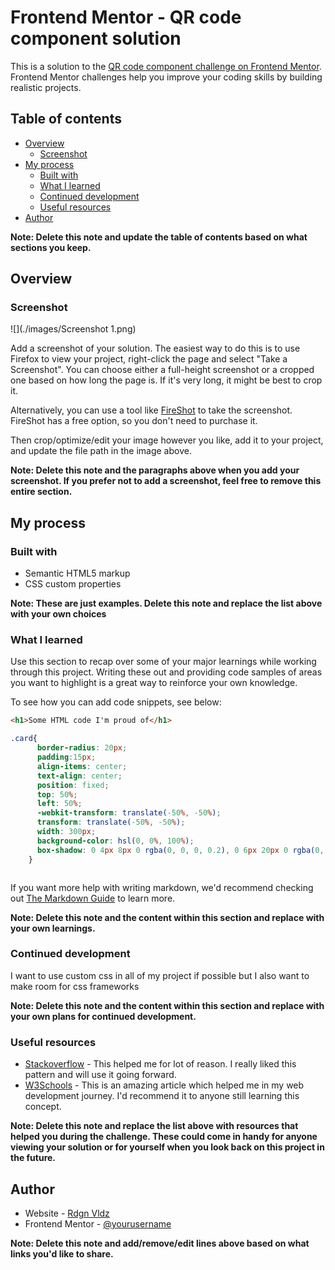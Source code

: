 # Frontend Mentor - QR code component solution

This is a solution to the [QR code component challenge on Frontend Mentor](https://www.frontendmentor.io/challenges/qr-code-component-iux_sIO_H). Frontend Mentor challenges help you improve your coding skills by building realistic projects. 

## Table of contents

- [Overview](#overview)
  - [Screenshot](#screenshot)
- [My process](#my-process)
  - [Built with](#built-with)
  - [What I learned](#what-i-learned)
  - [Continued development](#continued-development)
  - [Useful resources](#useful-resources)
- [Author](#author)

**Note: Delete this note and update the table of contents based on what sections you keep.**

## Overview

### Screenshot

![](./images/Screenshot 1.png)

Add a screenshot of your solution. The easiest way to do this is to use Firefox to view your project, right-click the page and select "Take a Screenshot". You can choose either a full-height screenshot or a cropped one based on how long the page is. If it's very long, it might be best to crop it.

Alternatively, you can use a tool like [FireShot](https://getfireshot.com/) to take the screenshot. FireShot has a free option, so you don't need to purchase it. 

Then crop/optimize/edit your image however you like, add it to your project, and update the file path in the image above.

**Note: Delete this note and the paragraphs above when you add your screenshot. If you prefer not to add a screenshot, feel free to remove this entire section.**

## My process

### Built with

- Semantic HTML5 markup
- CSS custom properties

**Note: These are just examples. Delete this note and replace the list above with your own choices**

### What I learned

Use this section to recap over some of your major learnings while working through this project. Writing these out and providing code samples of areas you want to highlight is a great way to reinforce your own knowledge.

To see how you can add code snippets, see below:

```html
<h1>Some HTML code I'm proud of</h1>
```
```css
.card{
      border-radius: 20px;
      padding:15px;
      align-items: center;
      text-align: center;
      position: fixed;
      top: 50%;
      left: 50%;
      -webkit-transform: translate(-50%, -50%);
      transform: translate(-50%, -50%);
      width: 300px;
      background-color: hsl(0, 0%, 100%);
      box-shadow: 0 4px 8px 0 rgba(0, 0, 0, 0.2), 0 6px 20px 0 rgba(0, 0, 0, 0.19);
    }
```
```js
```

If you want more help with writing markdown, we'd recommend checking out [The Markdown Guide](https://www.markdownguide.org/) to learn more.

**Note: Delete this note and the content within this section and replace with your own learnings.**

### Continued development

I want to use custom css in all of my project if possible but I also want to make room for css frameworks

**Note: Delete this note and the content within this section and replace with your own plans for continued development.**

### Useful resources

- [Stackoverflow](https://www.stackoverflow.com) - This helped me for lot of reason. I really liked this pattern and will use it going forward.
- [W3Schools](https://www.w3shools.com) - This is an amazing article which helped me in my web development journey. I'd recommend it to anyone still learning this concept.

**Note: Delete this note and replace the list above with resources that helped you during the challenge. These could come in handy for anyone viewing your solution or for yourself when you look back on this project in the future.**

## Author

- Website - [Rdgn Vldz](https://rdgnvldz.github.io/qr-code/)
- Frontend Mentor - [@yourusername](https://www.frontendmentor.io/profile/RdgnVldz)

**Note: Delete this note and add/remove/edit lines above based on what links you'd like to share.**

